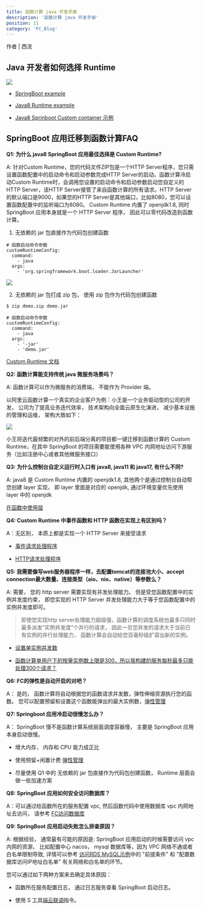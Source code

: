 ```yaml
---
title: 函数计算 java 开发手册
description: '函数计算 java 开发手册'
position: 11
category: 'FC_Blog'
---
```


作者 | 西流

## Java 开发者如何选择 Runtime

![](https://img.alicdn.com/imgextra/i3/O1CN016pMJBK1lCCkGkaL6U_!!6000000004782-2-tps-1627-333.png)

- [SpringBoot example](https://github.com/devsapp/start-web-framework/tree/master/web-framework/java/springboot/src)

- [Java8 Runtime example](https://github.com/devsapp/start-fc/tree/main/event-function/fc-event-java8/src)

- [Java8 Sprinboot Custom container 示例](https://docs.serverless-devs.com/blog/readme#java-springboot-%E7%B3%BB%E5%88%97)


## SpringBoot 应用迁移到函数计算FAQ

**Q1: 为什么 java8 SpringBoot 应用最佳选择是 Custom Runtime?**

A:  针对Custom Runtime，您的代码文件ZIP包是一个HTTP Server程序，您只需设置函数配置中的启动命令和启动参数完成HTTP Server的启动。函数计算冷启动Custom Runtime时，会调用您设置的启动命令和启动参数启动您自定义的HTTP Server，该HTTP Server接管了来自函数计算的所有请求。HTTP Server的默认端口是9000，如果您的HTTP Server是其他端口，比如8080，您可以设置函数配置中的监听端口为8080。 Custom Runtime 内置了 openjdk1.8,  同时 SpringBoot 应用本身就是一个 HTTP Server 程序， 因此可以零代码改造到函数计算。

1.  无依赖的 jar 包直接作为代码包创建函数

```
# 函数启动命令参数
customRuntimeConfig:
  command:
    - java
  args:
    - 'org.springframework.boot.loader.JarLauncher'
```
![](https://img.alicdn.com/imgextra/i4/O1CN01kxfCN81FBgas6thjt_!!6000000000449-2-tps-1388-771.png)

2.  无依赖的 jar 包打成 zip 包， 使用 zip 包作为代码包创建函数 

```
$ zip demo.zip demo.jar
	
# 函数启动命令参数
customRuntimeConfig:
  command:
    - java 
  args:
    - '-jar'
    - 'demo.jar'	
```

[Custom Runtime 文档](https://help.aliyun.com/document_detail/425055.html)

**Q2: 函数计算能支持传统 java 微服务场景吗？**

A: 函数计算可以作为微服务的消费端， 不能作为 Provider 端。

以阿里云函数计算一个真实的企业客户为例：小王是一个业务驱动型的公司的开发， 公司为了提高业务迭代效率， 技术架构向全面云原生化演进， 减少基本设施的管理和运维， 架构大致如下：

![](https://img.alicdn.com/imgextra/i4/O1CN01zYTk9N27Na8s0eyEz_!!6000000007785-2-tps-1508-1378.png)

小王将迭代最频繁的对外的前后端分离的项目都一键迁移到函数计算的 Custom Runtime，在其中 SpringBoot 的项目需要能使用各种 VPC 内网地址访问下游服务（比如注册中心或者其他微服务接口）

**Q3: 为什么控制台自定义运行时入口有 java8, java11 和 java17,  有什么不同?**

A: java8 是 Custom Runtime 内置的 openjdk1.8, 其他两个是通过控制台自动帮您创建 layer 实现， 即 layer 里面是对应的 openjdk,  通过环境变量优先使用  layer 中的 openjdk

[在函数中使用层](https://help.aliyun.com/document_detail/193057.html)

**Q4: Custom Runtime 中事件函数和 HTTP 函数在实现上有区别吗？**

A：无区别， 本质上都是实现一个 HTTP Server 来接受请求

- [事件请求处理程序](https://help.aliyun.com/document_detail/191342.html)

- [HTTP请求处理程序](https://help.aliyun.com/document_detail/191345.html)


**Q5: 我需要像写web服务器程序一样，去配置tomcat的连接池大小、accept connection最大数量、连接类型（aio、nio、native）等参数么？**

A: 需要， 您的 http server 需要实现有并发处理能力。 但是受您函数配置中的实例并发度约束， 即您实现的 HTTP Server 并发处理能力大于等于您函数配置中的实例并发度即可。
> 即使您实现http server处理能力超级强，函数计算的调度系统也最多只同时最多派发“实例并发度”个并行的请求， 因此一旦您并发的请求大于当前已有实例的并行处理能力， 函数计算会自动给您百毫秒级扩容出新的实例。

- [设置单实例并发数](https://help.aliyun.com/document_detail/181603.html)

- [函数计算单用户下的按量实例数上限是300，所以我构建的服务每秒最多只能处理300个请求？](https://help.aliyun.com/document_detail/181820.htm)

**Q6: FC的弹性是自动开启的对吧？**

A： 是的， 函数计算将自动根据您的函数请求并发数，弹性伸缩资源执行您的函数。 您可以配置预留和设置这个函数能弹出的最大实例数，[弹性管理](https://help.aliyun.com/document_detail/185038.html)

**Q7:  Springboot 应用冷启动很慢怎么办？**

A： SpringBoot 慢不是函数计算系统层面调度容器慢， 主要是 SpringBoot 应用本身启动很慢。

- 增大内存， 内存和 CPU 能力成正比

- 使用预留+闲置计费  [弹性管理](https://help.aliyun.com/document_detail/185038.html)

- 尽量使用 Q1 中的 无依赖的 jar 包直接作为代码包创建函数， Runtime 层面会做一些加速方案

**Q8:  SpringBoot 应用如何安全访问数据库？**

A：可以通过给函数所在的服务配置 vpc,  然后函数代码中使用数据库 vpc 内网地址去访问， 请参考 [FC访问数据库](https://help.aliyun.com/document_detail/84514.html)


**Q9:  SpringBoot 应用启动失败怎么排查原因？**

A: 根据经验， 通常最有可能的原因是: SpringBoot 应用启动的时候需要访问 vpc 内网的资源， 比如配置中心 nacos， mysql 数据库等，因为 VPC 网络不通或者白名单限制导致, 详情可以参考 [访问RDS MySQL示例](https://help.aliyun.com/document_detail/147916.html)中的 "前提条件" 和 "配置数据库访问IP地址白名单" 有关网络和白名单的环节。

您可以通过如下两种方案来去确定具体原因：

- 函数所在服务配置日志， 通过日志服务查看 SpringBoot 启动日志。

- 使用 S 工具[端云联调](https://docs.serverless-devs.com/fc/command/proxied)指令。